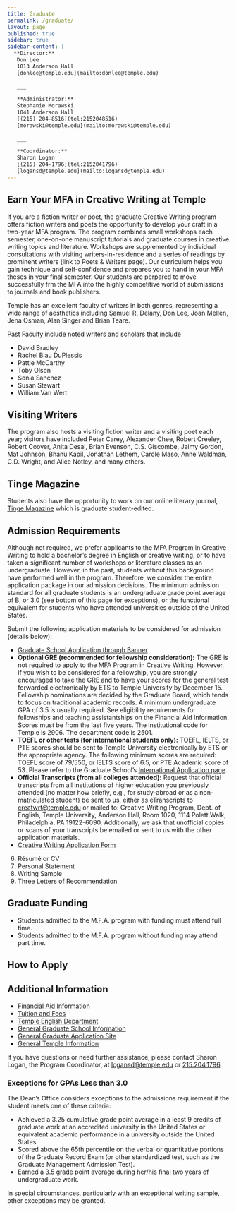 ```yaml
---
title: Graduate
permalink: /graduate/
layout: page
published: true
sidebar: true
sidebar-content: |
  **Director:**  
   Don Lee  
   1013 Anderson Hall    
   [donlee@temple.edu](mailto:donlee@temple.edu)  
   
   ___
   
   **Administrator:**  
   Stephanie Morawski  
   1041 Anderson Hall   
   [(215) 204-8516](tel:2152048516)  
   [morawski@temple.edu](mailto:morawski@temple.edu)  
   
   ___

   **Coordinator:**  
   Sharon Logan      
   [(215) 204-1796](tel:2152041796)   
   [logansd@temple.edu](mailto:logansd@temple.edu)
---
```

## Earn Your MFA in Creative Writing at Temple
If you are a fiction writer or poet, the graduate Creative Writing program offers fiction writers and poets the opportunity to develop your craft in a two-year MFA program. The program combines small workshops each semester, one-on-one manuscript tutorials and graduate courses in creative writing topics and literature. Workshops are supplemented by individual consultations with visiting writers-in-residence and a series of readings by prominent writers (link to Poets & Writers page). Our curriculum helps you gain technique and self-confidence and prepares you to hand in your MFA theses in your final semester. Our students are perpared to move successfully frm the MFA into the highly competitive world of submissions to journals and book publishers. 

Temple has an excellent faculty of writers in both genres, representing a wide range of aesthetics including Samuel R. Delany, Don Lee, Joan Mellen, Jena Osman, Alan Singer and Brian Teare. 

Past Faculty include noted writers and scholars that include

- David Bradley
- Rachel Blau DuPlessis
- Pattie McCarthy
- Toby Olson
- Sonia Sanchez
- Susan Stewart
- William Van Wert

## Visiting Writers
The program also hosts a visiting fiction writer and a visiting poet each year; visitors have included Peter Carey, Alexander Chee, Robert Creeley, Robert Coover, Anita Desai, Brian Evenson, C.S. Giscombe, Jaimy Gordon, Mat Johnson, Bhanu Kapil, Jonathan Lethem, Carole Maso, Anne Waldman, C.D. Wright, and Alice Notley, and many others. 

## Tinge Magazine
Students also have the opportunity to work on our online literary journal, [Tinge Magazine](http://www.tingemagazine.org/) which is graduate student-edited.

## Admission Requirements
Although not required, we prefer applicants to the MFA Program in Creative Writing to hold a bachelor’s degree in English or creative writing, or to have taken a significant number of workshops or literature classes as an undergraduate. However, in the past, students without this background have performed well in the program. Therefore, we consider the entire application package in our admission decisions.
The minimum admission standard for all graduate students is an undergraduate grade point average of B, or 3.0 (see bottom of this page for exceptions), or the functional equivalent for students who have attended universities outside of the United States.

Submit the following application materials to be considered for admission (details below):

- [Graduate School Application through Banner](https://prd-wlssb.temple.edu/prod8/bwskalog.P_DispLoginNon)
- **Optional GRE (recommended for fellowship consideration):** The GRE is not required to apply to the MFA Program in Creative Writing. However, if you wish to be considered for a fellowship, you are strongly encouraged to take the GRE and to have your scores for the general test forwarded electronically by ETS to Temple University by December 15. Fellowship nominations are decided by the Graduate Board, which tends to focus on traditional academic records. A minimum undergraduate GPA of 3.5 is usually required. See eligibility requirements for fellowships and teaching assistantships on the Financial Aid Information. Scores must be from the last five years. The institutional code for Temple is 2906. The department code is 2501. 
- **TOEFL or other tests (for international students only):** TOEFL, IELTS, or PTE scores should be sent to Temple University electronically by ETS or the appropriate agency. The following minimum scores are required: TOEFL score of 79/550, or IELTS score of 6.5, or PTE Academic score of 53. Please refer to the Graduate School’s [International Application page](http://www.temple.edu/grad/admissions/international.htm). 
- **Official Transcripts (from all colleges attended):** Request that official transcripts from all institutions of higher education you previously attended (no matter how briefly, e.g., for study-abroad or as a non-matriculated student) be sent to us, either as eTranscripts to [creatwrt@temple.edu](mailto:creatwrt@temple.edu) or mailed to: Creative Writing Program, Dept. of English, Temple University, Anderson Hall, Room 1020, 1114 Polett Walk, Philadelphia, PA 19122-6090. Additionally, we ask that unofficial copies or scans of your transcripts be emailed or sent to us with the other application materials. 
- [Creative Writing Application Form](/creative-writing/media/CWapplicationform.pdf)
6. Résumé or CV
7. Personal Statement
7. Writing Sample
8. Three Letters of Recommendation

## Graduate Funding
- Students admitted to the M.F.A. program with funding must attend full time.
- Students admitted to the M.F.A. program without funding may attend part time.

## How to Apply


## Additional Information

- [Financial Aid Information](http://www.cla.temple.edu/english/creativewriting/financial-aid-information/)
- [Tuition and Fees](http://bulletin.temple.edu/graduate/tuition-fees/)
- [Temple English Department](http://www.cla.temple.edu/english/)
- [General Graduate School Information](http://www.temple.edu/grad/)
- [General Graduate Application Site](http://www.temple.edu/grad/admissions/howtoapply.htm)
- [General Temple Information](http://www.temple.edu/)

If you have questions or need further assistance, please contact Sharon Logan, the Program Coordinator, at [logansd@temple.edu](mailto:logansd@temple.edu) or [215.204.1796](tel:2152041796).

### Exceptions for GPAs Less than 3.0

The Dean’s Office considers exceptions to the admissions requirement if the student meets one of these criteria:

- Achieved a 3.25 cumulative grade point average in a least 9 credits of graduate work at an accredited university in the United States or equivalent academic performance in a university outside the United States.
- Scored above the 65th percentile on the verbal or quantitative portions of the Graduate Record Exam (or other standardized test, such as the Graduate Management Admission Test).
- Earned a 3.5 grade point average during her/his final two years of undergraduate work.

In special circumstances, particularly with an exceptional writing sample, other exceptions may be granted.
